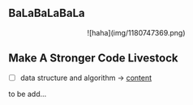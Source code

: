 ## BaLaBaLaBaLa
<div align=center> ![haha](img/1180747369.png)</div>


## Make A Stronger Code Livestock
- [ ] data structure and algorithm -> [content](willing_ox)


to be add...



<!---
- [ ] design patterns
- [ ] machine learning
- [ ] deeplearning
- [ ] math things
-->
